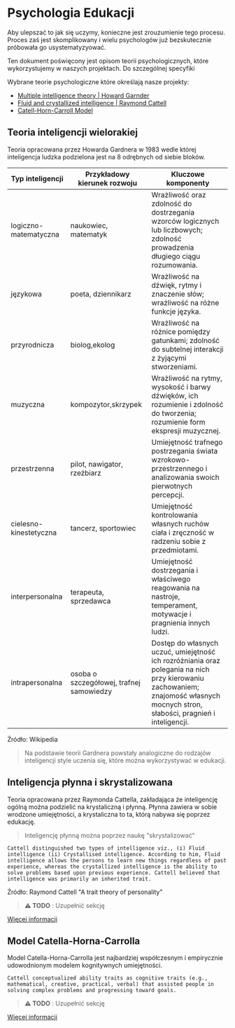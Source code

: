 # Psychologia Edukacji

Aby ulepszać to jak się uczymy, konieczne jest zrouzumienie tego procesu. Proces zaś jest skomplikowany i wielu psychologów już bezskutecznie próbowała go usystematyzyować.

Ten dokument poświęcony jest opisom teorii psychologicznych, które wykorzystujemy w naszych projektach. Do szczególnej specyfiki

Wybrane teorie psychologiczne które określają nasze projekty:
 - [Multiple intelligence theory | Howard Garnder](https://en.wikipedia.org/wiki/Theory_of_multiple_intelligences)
 - [Fluid and crystallized intelligence | Raymond Cattell](https://en.wikipedia.org/wiki/Fluid_and_crystallized_intelligence)
 - [Catell-Horn-Carroll Model](https://en.wikipedia.org/wiki/Cattell%E2%80%93Horn%E2%80%93Carroll_theory)

 ## Teoria inteligencji wielorakiej
 Teoria opracowana przez Howarda Gardnera w 1983 wedle której inteligencja ludzka podzielona jest na 8 odrębnych od siebie bloków.

 | Typ inteligencji | Przykładowy kierunek rozwoju | Kluczowe komponenty |
| ---------------- |----------------------------| --------------------|
| logiczno-matematyczna | naukowiec, matematyk | Wrażliwość oraz zdolność do dostrzegania wzorców logicznych lub liczbowych; zdolność prowadzenia długiego ciągu rozumowania. |
| językowa | poeta, dziennikarz | Wrażliwość na dźwięk, rytmy i znaczenie słów; wrażliwość na różne funkcje języka. |
| przyrodnicza | biolog,ekolog | Wrażliwość na różnice pomiędzy gatunkami; zdolność do subtelnej interakcji z żyjącymi stworzeniami. |
| muzyczna | kompozytor,skrzypek | Wrażliwość na rytmy, wysokość i barwy dźwięków, ich rozumienie i zdolność do tworzenia; rozumienie form ekspresji muzycznej. |
| przestrzenna | pilot, nawigator, rzeźbiarz | Umiejętność trafnego postrzegania świata wzrokowo-przestrzennego i analizowania swoich pierwotnych percepcji. |
| cielesno-kinestetyczna | tancerz, sportowiec | Umiejętność kontrolowania własnych ruchów ciała i zręczność w radzeniu sobie z przedmiotami. |
| interpersonalna | terapeuta, sprzedawca | Umiejętność dostrzegania i właściwego reagowania na nastroje, temperament, motywacje i pragnienia innych ludzi. |
| intrapersonalna | osoba o szczegółowej, trafnej samowiedzy | Dostęp do własnych uczuć, umiejętność ich rozróżniania oraz polegania na nich przy kierowaniu zachowaniem; znajomość własnych mocnych stron, słabości, pragnień i inteligencji. |

Źródło: Wikipedia


> Na podstawie teorii Gardnera powstały analogiczne do rodzajów inteligencji style uczenia się, które można wykorzystywać w edukacji.


## Inteligencja płynna i skrystalizowana

Teoria opracowana przez Raymonda Cattella, zakładająca że inteligencję ogólną można podzielić na krystaliczną i płynną. Płynna zawiera w sobie wrodzone umiejętności, a krystaliczna to ta, którą nabywa się poprzez edukację. 

> Inteligencję płynną można poprzez naukę "skrystalizować"

```
Cattell distinguished two types of intelligence viz., (i) Fluid intelligence (ii) Crystallised intelligence. According to him, Fluid intelligence allows the persons to learn new things regardless of past experience, whereas the crystallized intelligence is the ability to solve problems based upon previous experience. Cattell believed that intelligence was primarily an inherited trait.
```
Źródło: Raymond Cattell "A trait theory of personality"

> **⚠ TODO** : Uzupełnić sekcję


[Więcej informacji](https://www.verywellmind.com/fluid-intelligence-vs-crystallized-intelligence-2795004)

## Model Catella-Horna-Carrolla 

Model Catella-Horna-Carrolla jest najbardziej współczesnym i empirycznie udowodnionym modelem kognitywnych umiejętności.

```
Cattell conceptualized ability traits as cognitive traits (e.g., mathematical, creative, practical, verbal) that assisted people in solving complex problems and progressing toward goals. 
```

> **⚠ TODO** : Uzupełnić sekcję

[Więcej informacji](https://onlinelibrary.wiley.com/doi/full/10.1002/9781118660584.ese0431)